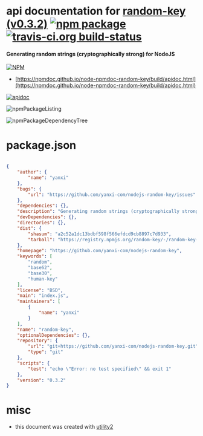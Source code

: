 # api documentation for  [random-key (v0.3.2)](https://github.com/yanxi-com/nodejs-random-key)  [![npm package](https://img.shields.io/npm/v/npmdoc-random-key.svg?style=flat-square)](https://www.npmjs.org/package/npmdoc-random-key) [![travis-ci.org build-status](https://api.travis-ci.org/npmdoc/node-npmdoc-random-key.svg)](https://travis-ci.org/npmdoc/node-npmdoc-random-key)
#### Generating random strings (cryptographically strong) for NodeJS

[![NPM](https://nodei.co/npm/random-key.png?downloads=true&downloadRank=true&stars=true)](https://www.npmjs.com/package/random-key)

- [https://npmdoc.github.io/node-npmdoc-random-key/build/apidoc.html](https://npmdoc.github.io/node-npmdoc-random-key/build/apidoc.html)

[![apidoc](https://npmdoc.github.io/node-npmdoc-random-key/build/screenCapture.buildCi.browser.%252Ftmp%252Fbuild%252Fapidoc.html.png)](https://npmdoc.github.io/node-npmdoc-random-key/build/apidoc.html)

![npmPackageListing](https://npmdoc.github.io/node-npmdoc-random-key/build/screenCapture.npmPackageListing.svg)

![npmPackageDependencyTree](https://npmdoc.github.io/node-npmdoc-random-key/build/screenCapture.npmPackageDependencyTree.svg)



# package.json

```json

{
    "author": {
        "name": "yanxi"
    },
    "bugs": {
        "url": "https://github.com/yanxi-com/nodejs-random-key/issues"
    },
    "dependencies": {},
    "description": "Generating random strings (cryptographically strong) for NodeJS",
    "devDependencies": {},
    "directories": {},
    "dist": {
        "shasum": "a2c52a1dc13bdbf598f566efdcd9cb8897c7d933",
        "tarball": "https://registry.npmjs.org/random-key/-/random-key-0.3.2.tgz"
    },
    "homepage": "https://github.com/yanxi-com/nodejs-random-key",
    "keywords": [
        "random",
        "base62",
        "base30",
        "human-key"
    ],
    "license": "BSD",
    "main": "index.js",
    "maintainers": [
        {
            "name": "yanxi"
        }
    ],
    "name": "random-key",
    "optionalDependencies": {},
    "repository": {
        "url": "git+https://github.com/yanxi-com/nodejs-random-key.git",
        "type": "git"
    },
    "scripts": {
        "test": "echo \"Error: no test specified\" && exit 1"
    },
    "version": "0.3.2"
}
```



# misc
- this document was created with [utility2](https://github.com/kaizhu256/node-utility2)
